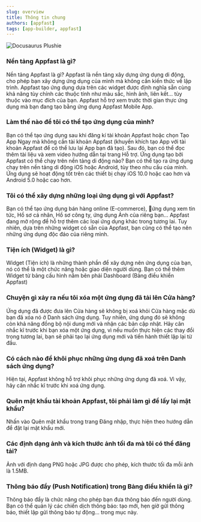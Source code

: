 ```yaml
---
slug: overview
title: Thông tin chung
authors: [appfast]
tags: [app-builder, appfast]
---
```


![Docusaurus Plushie](https://s01.appfast.me/source/6168f3503bcf58001d4595a7/myfiles/330409f3af9f47a380a3d436b3732c79.jpg)

### Nền tảng Appfast là gì?

Nền tảng Appfast là gì?
Appfast là nền tảng xây dựng ứng dụng di động, cho phép bạn xây dựng ứng dụng của mình mà không cần kiến thức về lập trình. Appfast tạo ứng dụng dựa trên các widget được định nghĩa sẵn cùng khả năng tùy chỉnh các thuộc tính như màu sắc, hình ảnh, liên kết... tùy thuộc vào mục đích của bạn. Appfast hỗ trợ xem trước thời gian thực ứng dụng mà bạn đang tạo bằng ứng dụng Appfast Mobile App. 

### Làm thế nào để tôi có thể tạo ứng dụng của mình?
Bạn có thể tạo ứng dụng sau khi đăng kí tài khoản Appfast hoặc chọn Tạo App Ngay mà không cần tài khoản Appfast (khuyến khích tạo App với tài khoản Appfast để có thể lưu lại App bạn đã tạo). Sau đó, bạn có thể đọc thêm tài liệu và xem video hướng dẫn tại trang Hỗ trợ.
Ứng dụng tạo bởi Appfast có thể chạy trên nền tảng di động nào?
Bạn có thể tạo ra ứng dụng chạy trên nền tảng di động iOS hoặc Android, tùy theo nhu cầu của mình. Ứng dụng sẽ hoạt động tốt trên các thiết bị chạy iOS 10.0 hoặc cao hơn và Android 5.0 hoặc cao hơn.

### Tôi có thể xây dựng những loại ứng dụng gì với Appfast?

Bạn có thể tạo ứng dụng bán hàng online (E-commerce), ứng dụng xem tin tức, Hồ sơ cá nhân, Hồ sơ công ty, ứng dụng Ảnh của riêng bạn… Appfast đang mở rộng để hỗ trợ thêm các loại ứng dụng khác trong tương lai. Tuy nhiên, dựa trên những widget có sẵn của Appfast, bạn cũng có thể tạo nên những ứng dụng độc đáo của riêng mình.

### Tiện ích (Widget) là gì?

Widget (Tiện ích) là những thành phần để xây dựng nên ứng dụng của bạn, nó có thể là một chức năng hoặc giao diện người dùng. Bạn có thể thêm Widget từ bảng cấu hình nằm bên phải Dashboard (Bảng điều khiển Appfast)

### Chuyện gì xảy ra nếu tôi xóa một ứng dụng đã tải lên Cửa hàng?

Ứng dụng đã được đưa lên Cửa hàng sẽ không bị xoá khỏi Cửa hàng mặc dù bạn đã xóa nó ở Danh sách ứng dụng. Tuy nhiên, ứng dụng đó sẽ không còn khả năng đồng bộ nội dung mới và nhận các bản cập nhật. Hãy cân nhắc kĩ trước khi bạn xóa một ứng dụng, vì nếu muốn thực hiện các thay đổi trong tương lai, bạn sẽ phải tạo lại ứng dụng mới và tiến hành thiết lập lại từ đầu.

### Có cách nào để khôi phục những ứng dụng đã xoá trên Danh sách ứng dụng?
Hiện tại, Appfast không hỗ trợ khôi phục những ứng dụng đã xoá. Vì vậy, hãy cân nhắc kĩ trước khi xoá ứng dụng.

### Quên mật khẩu tài khoản Appfast, tôi phải làm gì để lấy lại mật khẩu?
Nhấn vào Quên mật khẩu trong trang Đăng nhập, thực hiện theo hướng dẫn để đặt lại mật khẩu mới.

### Các định dạng ảnh và kích thước ảnh tối đa mà tôi có thể đăng tải?

Ảnh với định dạng PNG hoặc JPG được cho phép, kích thước tối đa mỗi ảnh là 1.5MB.

### Thông báo đẩy (Push Notification) trong Bảng điều khiển là gì?
Thông báo đẩy là chức năng cho phép bạn đưa thông báo đến người dùng. Bạn có thể quản lý các chiến dịch thông báo: tạo mới, hẹn giờ gửi thông báo, thiết lập gửi thông báo tự động... trong mục này.